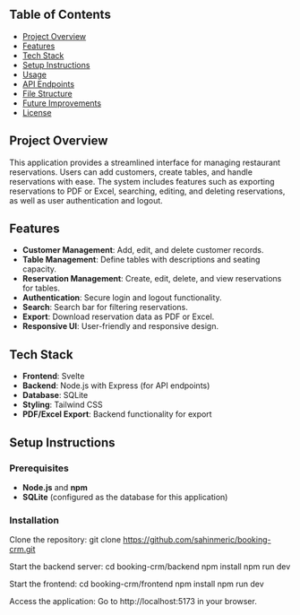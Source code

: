 ## Table of Contents

- [Project Overview](#project-overview)
- [Features](#features)
- [Tech Stack](#tech-stack)
- [Setup Instructions](#setup-instructions)
- [Usage](#usage)
- [API Endpoints](#api-endpoints)
- [File Structure](#file-structure)
- [Future Improvements](#future-improvements)
- [License](#license)

## Project Overview

This application provides a streamlined interface for managing restaurant reservations. Users can add customers, create tables, and handle reservations with ease. The system includes features such as exporting reservations to PDF or Excel, searching, editing, and deleting reservations, as well as user authentication and logout.

## Features

- **Customer Management**: Add, edit, and delete customer records.
- **Table Management**: Define tables with descriptions and seating capacity.
- **Reservation Management**: Create, edit, delete, and view reservations for tables.
- **Authentication**: Secure login and logout functionality.
- **Search**: Search bar for filtering reservations.
- **Export**: Download reservation data as PDF or Excel.
- **Responsive UI**: User-friendly and responsive design.

## Tech Stack

- **Frontend**: Svelte
- **Backend**: Node.js with Express (for API endpoints)
- **Database**: SQLite
- **Styling**: Tailwind CSS
- **PDF/Excel Export**: Backend functionality for export

## Setup Instructions

### Prerequisites

- **Node.js** and **npm**
- **SQLite** (configured as the database for this application)

### Installation

Clone the repository:
git clone https://github.com/sahinmeric/booking-crm.git

Start the backend server:
cd booking-crm/backend
npm install
npm run dev

Start the frontend:
cd booking-crm/frontend
npm install
npm run dev

Access the application:
Go to http://localhost:5173 in your browser.
